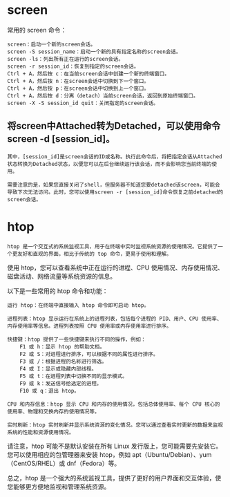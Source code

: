 # screen
常用的 screen 命令：

    screen：启动一个新的screen会话。
    screen -S session_name：启动一个新的具有指定名称的screen会话。
    screen -ls：列出所有正在运行的screen会话。
    screen -r session_id：恢复到指定的screen会话。
    Ctrl + A，然后按 c：在当前screen会话中创建一个新的终端窗口。
    Ctrl + A，然后按 n：在screen会话中切换到下一个窗口。
    Ctrl + A，然后按 p：在screen会话中切换到上一个窗口。
    Ctrl + A，然后按 d：分离（detach）当前screen会话，返回到原始终端窗口。
    screen -X -S session_id quit：关闭指定的screen会话。

  ## 将screen中Attached转为Detached，可以使用命令screen -d [session_id]。

    其中，[session_id]是screen会话的ID或名称。执行此命令后，将把指定会话从Attached状态转换为Detached状态，以便您可以在后台继续运行该会话，而不会影响您当前终端的使用。

    需要注意的是，如果您直接关闭了shell，但服务器不知道您要detached该screen，可能会导致下次无法访问。此时，您可以使用screen -r [session_id]命令恢复之前detached的screen会话。

# htop
    htop 是一个交互式的系统监视工具，用于在终端中实时监视系统资源的使用情况。它提供了一个更友好和直观的界面，相比于传统的 top 命令，更易于使用和理解。

使用 htop，您可以查看系统中正在运行的进程、CPU 使用情况、内存使用情况、磁盘活动、网络流量等系统资源的信息。

以下是一些常用的 htop 命令和功能：

    运行 htop：在终端中直接输入 htop 命令即可启动 htop。

    进程列表：htop 显示运行在系统上的进程列表，包括每个进程的 PID、用户、CPU 使用率、内存使用率等信息。进程列表按照 CPU 使用率或内存使用率进行排序。

    快捷键：htop 提供了一些快捷键来执行不同的操作，例如：
        F1 或 h：显示 htop 的帮助文档。
        F2 或 S：对进程进行排序，可以根据不同的属性进行排序。
        F3 或 /：根据进程的名称进行筛选。
        F4 或 I：显示或隐藏内部线程。
        F5 或 t：在进程列表中切换不同的显示模式。
        F9 或 k：发送信号给选定的进程。
        F10 或 q：退出 htop。

    CPU 和内存信息：htop 显示 CPU 和内存的使用情况，包括总体使用率、每个 CPU 核心的使用率、物理和交换内存的使用情况等。

    实时刷新：htop 实时刷新并显示系统资源的变化情况。您可以通过查看实时更新的数据来监视系统的性能和资源使用情况。

请注意，htop 可能不是默认安装在所有 Linux 发行版上，您可能需要先安装它。您可以使用相应的包管理器来安装 htop，例如 apt（Ubuntu/Debian）、yum（CentOS/RHEL）或 dnf（Fedora）等。

总之，htop 是一个强大的系统监视工具，提供了更好的用户界面和交互体验，使您能够更方便地监视和管理系统资源。

